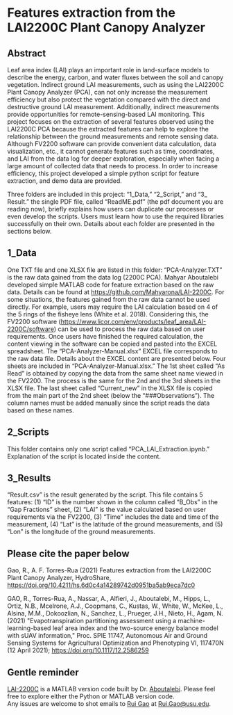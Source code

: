 # Features extraction from the LAI2200C Plant Canopy Analyzer

## Abstract
Leaf area index (LAI) plays an important role in land-surface models to describe the energy, carbon, and water fluxes between the soil and canopy vegetation. Indirect ground LAI measurements, such as using the LAI2200C Plant Canopy Analyzer (PCA), can not only increase the measurement efficiency but also protect the vegetation compared with the direct and destructive ground LAI measurement. Additionally, indirect measurements provide opportunities for remote-sensing-based LAI monitoring. This project focuses on the extraction of several features observed using the LAI2200C PCA because the extracted features can help to explore the relationship between the ground measurements and remote sensing data. Although FV2200 software can provide convenient data calculation, data visualization, etc., it cannot generate features such as time, coordinates, and LAI from the data log for deeper exploration, especially when facing a large amount of collected data that needs to process. In order to increase efficiency, this project developed a simple python script for feature extraction, and demo data are provided.

Three folders are included in this project: “1_Data,” “2_Script,” and “3_ Result.” the single PDF file, called “ReadME.pdf” (the pdf document you are reading now), briefly explains how users can duplicate our processes or even develop the scripts. Users must learn how to use the required libraries successfully on their own. Details about each folder are presented in the sections below.
## 1_Data
One TXT file and one XLSX file are listed in this folder:
“PCA-Analyzer.TXT” is the raw data gained from the data log (2200C PCA). Mahyar Aboutalebi developed simple MATLAB code for feature extraction based on the raw data. Details can be found at https://github.com/Mahyarona/LAI-2200C.
For some situations, the features gained from the raw data cannot be used directly. For example, users may require the LAI calculation based on 4 of the 5 rings of the fisheye lens (White et al. 2018). Considering this, the FV2200 software (https://www.licor.com/env/products/leaf_area/LAI-2200C/software) can be used to process the raw data based on user requirements. Once users have finished the required calculation, the content viewing in the software can be copied and pasted into the EXCEL spreadsheet. The “PCA-Analyzer-Manual.xlsx” EXCEL file corresponds to the raw data file. Details about the EXCEL content are presented below.
Four sheets are included in “PCA-Analyzer-Manual.xlsx.” The 1st sheet called “As Read” is obtained by copying the data from the same sheet name viewed in the FV2200. The process is the same for the 2nd and the 3rd sheets in the XLSX file. The last sheet called “Current_new” in the XLSX file is copied from the main part of the 2nd sheet (below the “###Observations”). The column names must be added manually since the script reads the data based on these names.
## 2_Scripts
This folder contains only one script called “PCA_LAI_Extraction.ipynb.” Explanation of the script is located inside the content.
## 3_Results
“Result.csv” is the result generated by the script. This file contains 5 features: (1) “ID” is the number shown in the column called “B_Obs” in the “Gap Fractions” sheet, (2) “LAI” is the value calculated based on user requirements via the FV2200, (3) “Time” includes the date and time of the measurement, (4) “Lat” is the latitude of the ground measurements, and (5) “Lon” is the longitude of the ground measurements.

## Please cite the paper below
Gao, R., A. F. Torres-Rua (2021) Features extraction from the LAI2200C Plant Canopy Analyzer, HydroShare, https://doi.org/10.4211/hs.6d0c4a14289742d0951ba5ab9eca7dc0<br>

GAO, R., Torres-Rua, A., Nassar, A., Alfieri, J., Aboutalebi, M., Hipps, L., Ortiz, N.B., Mcelrone, A.J., Coopmans, C., Kustas, W., White, W., McKee, L., Alsina, M.M., Dokoozlian, N., Sanchez, L., Prueger, J.H., Nieto, H., Agam, N. (2021) "Evapotranspiration partitioning assessment using a machine-learning-based leaf area index and the two-source energy balance model with sUAV information," Proc. SPIE 11747, Autonomous Air and Ground Sensing Systems for Agricultural Optimization and Phenotyping VI, 117470N (12 April 2021); https://doi.org/10.1117/12.2586259

## Gentle reminder
[LAI-2200C](https://github.com/Mahyarona/LAI-2200C) is a MATLAB version code built by Dr. [Aboutalebi](https://scholar.google.com/citations?user=6mqPhOMAAAAJ&hl=en). Please feel free to explore either the Python or MATLAB version code.<br>
Any issues are welcome to shot emails to [Rui Gao](https://scholar.google.com/citations?user=t0JFmREAAAAJ&hl=en) at Rui.Gao@usu.edu.

